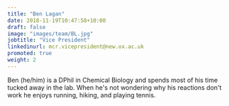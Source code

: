 ```yaml
---
title: "Ben Lagan"
date: 2018-11-19T10:47:58+10:00
draft: false
image: "images/team/BL.jpg"
jobtitle: "Vice President"
linkedinurl: mcr.vicepresident@new.ox.ac.uk
promoted: true
weight: 2
---
```


Ben (he/him) is a DPhil in Chemical Biology and spends most of his time tucked away in the lab. When he's not wondering why his reactions don't work he enjoys running, hiking, and playing tennis.
